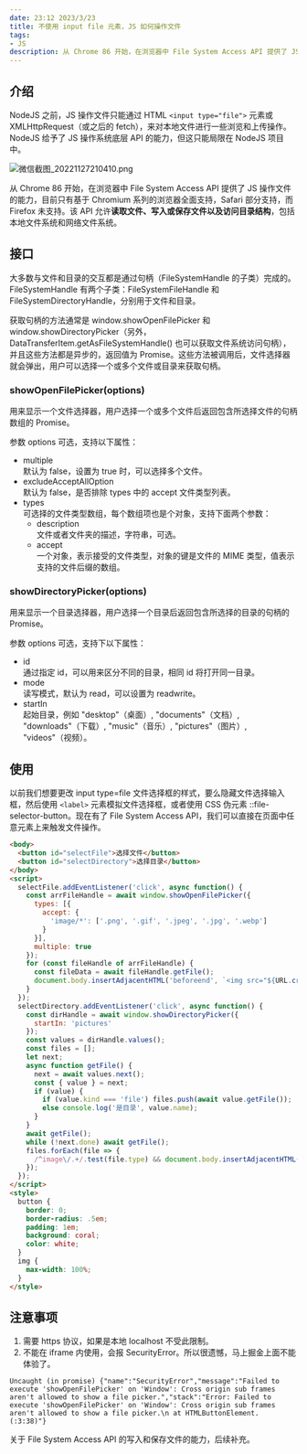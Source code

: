 ```yaml
---
date: 23:12 2023/3/23
title: 不使用 input file 元素，JS 如何操作文件
tags:
- JS
description: 从 Chrome 86 开始，在浏览器中 File System Access API 提供了 JS 操作文件的能力，目前只有基于 Chromium 系列的浏览器全面支持，Safari 部分支持，而 Firefox 未支持。该 API 允许读取文件、写入或保存文件以及访问目录结构，包括本地文件系统和网络文件系统。
---
```

## 介绍
NodeJS 之前，JS 操作文件只能通过 HTML `<input type="file">` 元素或 XMLHttpRequest（或之后的 fetch），来对本地文件进行一些浏览和上传操作。NodeJS 给予了 JS 操作系统底层 API 的能力，但这只能局限在 NodeJS 项目中。

![微信截图_20221127210410.png](https://p1-juejin.byteimg.com/tos-cn-i-k3u1fbpfcp/b440a3ae50bf45848683501dbaa87889~tplv-k3u1fbpfcp-watermark.image?)

从 Chrome 86 开始，在浏览器中 File System Access API 提供了 JS 操作文件的能力，目前只有基于 Chromium 系列的浏览器全面支持，Safari 部分支持，而 Firefox 未支持。该 API 允许**读取文件、写入或保存文件以及访问目录结构**，包括本地文件系统和网络文件系统。

## 接口
大多数与文件和目录的交互都是通过句柄（FileSystemHandle 的子类）完成的。FileSystemHandle 有两个子类：FileSystemFileHandle 和 FileSystemDirectoryHandle，分别用于文件和目录。

获取句柄的方法通常是 window.showOpenFilePicker 和 window.showDirectoryPicker（另外，DataTransferItem.getAsFileSystemHandle() 也可以获取文件系统访问句柄），并且这些方法都是异步的，返回值为 Promise。这些方法被调用后，文件选择器就会弹出，用户可以选择一个或多个文件或目录来获取句柄。

### showOpenFilePicker(options)
用来显示一个文件选择器，用户选择一个或多个文件后返回包含所选择文件的句柄数组的 Promise。

参数 options 可选，支持以下属性：
- multiple  
默认为 false，设置为 true 时，可以选择多个文件。
- excludeAcceptAllOption  
默认为 false，是否排除 types 中的 accept 文件类型列表。
- types  
可选择的文件类型数组，每个数组项也是个对象，支持下面两个参数：
    - description  
    文件或者文件夹的描述，字符串，可选。
    - accept  
    一个对象，表示接受的文件类型，对象的键是文件的 MIME 类型，值表示支持的文件后缀的数组。

### showDirectoryPicker(options)
用来显示一个目录选择器，用户选择一个目录后返回包含所选择的目录的句柄的 Promise。

参数 options 可选，支持下以下属性：
- id  
通过指定 id，可以用来区分不同的目录，相同 id 将打开同一目录。
- mode  
读写模式，默认为 read，可以设置为 readwrite。
- startIn  
起始目录，例如 "desktop"（桌面）, "documents"（文档）, "downloads"（下载）, "music"（音乐）, "pictures"（图片）, "videos"（视频）。

## 使用
以前我们想要更改 input type=file 文件选择框的样式，要么隐藏文件选择输入框，然后使用 `<label>` 元素模拟文件选择框，或者使用 CSS 伪元素 ::file-selector-button。现在有了 File System Access API，我们可以直接在页面中任意元素上来触发文件操作。
```html
<body>
  <button id="selectFile">选择文件</button>
  <button id="selectDirectory">选择目录</button>
</body>
<script>
  selectFile.addEventListener('click', async function() {
    const arrFileHandle = await window.showOpenFilePicker({
      types: [{
        accept: {
          'image/*': ['.png', '.gif', '.jpeg', '.jpg', '.webp']
        }
      }],
      multiple: true
    });
    for (const fileHandle of arrFileHandle) {
      const fileData = await fileHandle.getFile();
      document.body.insertAdjacentHTML('beforeend', `<img src="${URL.createObjectURL(fileData)}">`);
    }
  });
  selectDirectory.addEventListener('click', async function() {
    const dirHandle = await window.showDirectoryPicker({
      startIn: 'pictures'
    });
    const values = dirHandle.values();
    const files = [];
    let next;
    async function getFile() {
      next = await values.next();
      const { value } = next;
      if (value) {
        if (value.kind === 'file') files.push(await value.getFile());
        else console.log('是目录', value.name);
      }
    }
    await getFile();
    while (!next.done) await getFile();
    files.forEach(file => {
      /^image\/.+/.test(file.type) && document.body.insertAdjacentHTML('beforeend', `<img src="${URL.createObjectURL(file)}">`);
    });
  });
</script>
<style>
  button {
    border: 0;
    border-radius: .5em;
    padding: 1em;
    background: coral;
    color: white;
  }
  img {
    max-width: 100%;
  }
</style>
```

## 注意事项
1. 需要 https 协议，如果是本地 localhost 不受此限制。
2. 不能在 iframe 内使用，会报 SecurityError。所以很遗憾，马上掘金上面不能体验了。
```
Uncaught (in promise) {"name":"SecurityError","message":"Failed to execute 'showOpenFilePicker' on 'Window': Cross origin sub frames aren't allowed to show a file picker.","stack":"Error: Failed to execute 'showOpenFilePicker' on 'Window': Cross origin sub frames aren't allowed to show a file picker.\n at HTMLButtonElement. (:3:38)"}
```

关于 File System Access API 的写入和保存文件的能力，后续补充。